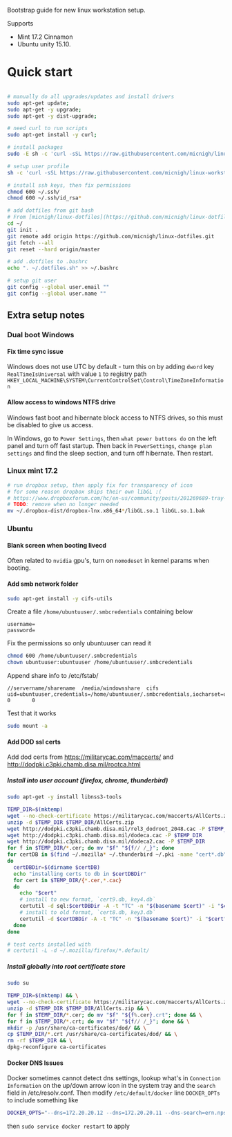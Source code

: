 Bootstrap guide for new linux workstation setup.

Supports

 - Mint 17.2 Cinnamon
 - Ubuntu unity 15.10.

# Quick start

```bash

# manually do all upgrades/updates and install drivers
sudo apt-get update;
sudo apt-get -y upgrade;
sudo apt-get -y dist-upgrade;

# need curl to run scripts
sudo apt-get install -y curl;

# install packages
sudo -E sh -c 'curl -sSL https://raw.githubusercontent.com/micnigh/linux-workstation-bootstrap/master/scripts/install-packages.sh | bash';

# setup user profile
sh -c 'curl -sSL https://raw.githubusercontent.com/micnigh/linux-workstation-bootstrap/master/scripts/setup-user-profile.sh | bash';

# install ssh keys, then fix permissions
chmod 600 ~/.ssh/
chmod 600 ~/.ssh/id_rsa*

# add dotfiles from git bash
# From [micnigh/linux-dotfiles](https://github.com/micnigh/linux-dotfiles)
cd ~/
git init .
git remote add origin https://github.com/micnigh/linux-dotfiles.git
git fetch --all
git reset --hard origin/master

# add .dotfiles to .bashrc
echo ". ~/.dotfiles.sh" >> ~/.bashrc

# setup git user
git config --global user.email ""
git config --global user.name ""

```

## Extra setup notes

### Dual boot Windows

#### Fix time sync issue

Windows does not use UTC by default - turn this on by adding `dword` key `RealTimeIsUniversal` with value `1` to registry path `HKEY_LOCAL_MACHINE\SYSTEM\CurrentControlSet\Control\TimeZoneInformation`

#### Allow access to windows NTFS drive

Windows fast boot and hibernate block access to NTFS drives, so this must be disabled to give us access.

In Windows, go to `Power Settings`, then `what power buttons do` on the left panel and turn off fast startup.  Then back in `PowerSettings`, `change plan settings` and find the sleep section, and turn off hibernate.  Then restart.

### Linux mint 17.2

```bash
# run dropbox setup, then apply fix for transparency of icon
# for some reason dropbox ships their own libGL :(
# https://www.dropboxforum.com/hc/en-us/community/posts/201269689-tray-icon-linux
# TODO: remove when no longer needed
mv ~/.dropbox-dist/dropbox-lnx.x86_64*/libGL.so.1 libGL.so.1.bak
```

### Ubuntu

#### Blank screen when booting livecd

Often related to `nvidia` gpu's, turn on `nomodeset` in kernel params when booting.

#### Add smb network folder

```bash
sudo apt-get install -y cifs-utils
```

Create a file `/home/ubuntuuser/.smbcredentials` containing below

```
username=
password=
```

Fix the permissions so only ubuntuuser can read it

```bash
chmod 600 /home/ubuntuuser/.smbcredentials
chown ubuntuuser:ubuntuuser /home/ubuntuuser/.smbcredentials
```

Append share info to /etc/fstab/

```
//servername/sharename  /media/windowsshare  cifs   uid=ubuntuuser,credentials=/home/ubuntuuser/.smbcredentials,iocharset=utf8,sec=ntlm   0       0
```

Test that it works

```bash
sudo mount -a
```

#### Add DOD ssl certs

Add dod certs from https://militarycac.com/maccerts/ and http://dodpki.c3pki.chamb.disa.mil/rootca.html

##### Install into user account (firefox, chrome, thunderbird)

```bash
sudo apt-get -y install libnss3-tools

TEMP_DIR=$(mktemp)
wget --no-check-certificate https://militarycac.com/maccerts/AllCerts.zip -P $TEMP_DIR
unzip -d $TEMP_DIR $TEMP_DIR/AllCerts.zip
wget http://dodpki.c3pki.chamb.disa.mil/rel3_dodroot_2048.cac -P $TEMP_DIR
wget http://dodpki.c3pki.chamb.disa.mil/dodeca.cac -P $TEMP_DIR
wget http://dodpki.c3pki.chamb.disa.mil/dodeca2.cac -P $TEMP_DIR
for f in $TEMP_DIR/*.cer; do mv "$f" "${f// /_}"; done
for certDB in $(find ~/.mozilla* ~/.thunderbird ~/.pki -name "cert*.db" 2>/dev/null)
do
  certDBDir=$(dirname $certDB)
  echo "installing certs to db in $certDBDir"
  for cert in $TEMP_DIR/{*.cer,*.cac}
  do
    echo "$cert"
    # install to new format, `cert9.db, key4.db`
    certutil -d sql:$certDBDir -A -t "TC" -n "$(basename $cert)" -i "$cert"
    # install to old format, `cert8.db, key3.db`
    certutil -d $certDBDir -A -t "TC" -n "$(basename $cert)" -i "$cert"
  done
done

# test certs installed with
# certutil -L -d ~/.mozilla/firefox/*.default/
```

##### Install globally into root certificate store

```bash
sudo su

TEMP_DIR=$(mktemp) && \
wget --no-check-certificate https://militarycac.com/maccerts/AllCerts.zip -P $TEMP_DIR && \
unzip -d $TEMP_DIR $TEMP_DIR/AllCerts.zip && \
for f in $TEMP_DIR/*.cer; do mv "$f" "${f%.cer}.crt"; done && \
for f in $TEMP_DIR/*.crt; do mv "$f" "${f// /_}"; done && \
mkdir -p /usr/share/ca-certificates/dod/ && \
cp $TEMP_DIR/*.crt /usr/share/ca-certificates/dod/ && \
rm -rf $TEMP_DIR && \
dpkg-reconfigure ca-certificates
```

#### Docker DNS Issues

Docker sometimes cannot detect dns settings, lookup what's in `Connection Information` on the up/down arrow icon in the system tray and the `search` field in /etc/resolv.conf.  Then modify `/etc/default/docker` line `DOCKER_OPTs` to include something like

```bash
DOCKER_OPTS="--dns=172.20.20.12 --dns=172.20.20.11 --dns-search=ern.nps.edu"
```

then `sudo service docker restart` to apply
